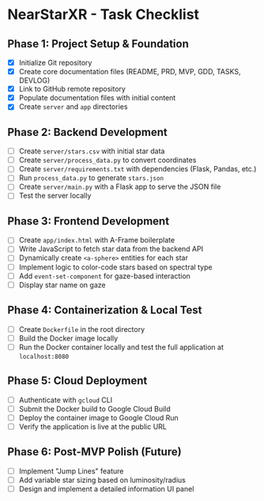 # NearStarXR - Task Checklist

## Phase 1: Project Setup & Foundation
- [x] Initialize Git repository
- [x] Create core documentation files (README, PRD, MVP, GDD, TASKS, DEVLOG)
- [x] Link to GitHub remote repository
- [x] Populate documentation files with initial content
- [x] Create `server` and `app` directories

## Phase 2: Backend Development
- [ ] Create `server/stars.csv` with initial star data
- [ ] Create `server/process_data.py` to convert coordinates
- [ ] Create `server/requirements.txt` with dependencies (Flask, Pandas, etc.)
- [ ] Run `process_data.py` to generate `stars.json`
- [ ] Create `server/main.py` with a Flask app to serve the JSON file
- [ ] Test the server locally

## Phase 3: Frontend Development
- [ ] Create `app/index.html` with A-Frame boilerplate
- [ ] Write JavaScript to fetch star data from the backend API
- [ ] Dynamically create `<a-sphere>` entities for each star
- [ ] Implement logic to color-code stars based on spectral type
- [ ] Add `event-set-component` for gaze-based interaction
- [ ] Display star name on gaze

## Phase 4: Containerization & Local Test
- [ ] Create `Dockerfile` in the root directory
- [ ] Build the Docker image locally
- [ ] Run the Docker container locally and test the full application at `localhost:8080`

## Phase 5: Cloud Deployment
- [ ] Authenticate with `gcloud` CLI
- [ ] Submit the Docker build to Google Cloud Build
- [ ] Deploy the container image to Google Cloud Run
- [ ] Verify the application is live at the public URL

## Phase 6: Post-MVP Polish (Future)
- [ ] Implement "Jump Lines" feature
- [ ] Add variable star sizing based on luminosity/radius
- [ ] Design and implement a detailed information UI panel